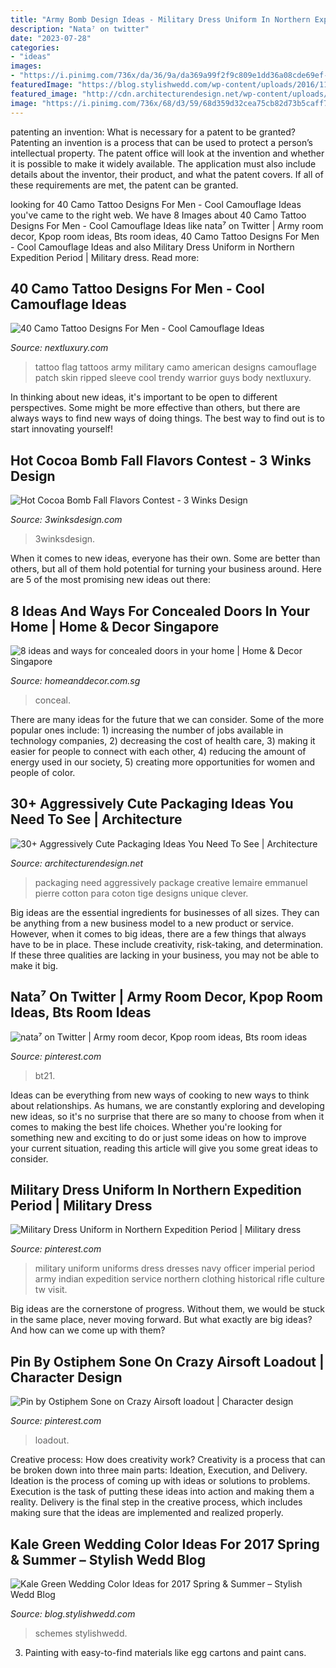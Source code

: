 ```yaml
---
title: "Army Bomb Design Ideas - Military Dress Uniform In Northern Expedition Period"
description: "Nata⁷ on twitter"
date: "2023-07-28"
categories:
- "ideas"
images:
- "https://i.pinimg.com/736x/da/36/9a/da369a99f2f9c809e1dd36a08cde69ef--military-dresses-military-uniforms.jpg"
featuredImage: "https://blog.stylishwedd.com/wp-content/uploads/2016/11/kaleolive-green-and-grey-wedding-ideas-for-2017.jpg"
featured_image: "http://cdn.architecturendesign.net/wp-content/uploads/2015/08/AD-Cute-Packaging-Ideas-You-Need-To-See-20.jpg"
image: "https://i.pinimg.com/736x/68/d3/59/68d359d32cea75cb82d73b5caff7e91e.jpg"
---
```



patenting an invention: What is necessary for a patent to be granted?
Patenting an invention is a process that can be used to protect a person’s intellectual property. The patent office will look at the invention and whether it is possible to make it widely available. The application must also include details about the inventor, their product, and what the patent covers. If all of these requirements are met, the patent can be granted.

	

		
looking for 40 Camo Tattoo Designs For Men - Cool Camouflage Ideas you've came to the right web. We have 8 Images about 40 Camo Tattoo Designs For Men - Cool Camouflage Ideas like nata⁷ on Twitter | Army room decor, Kpop room ideas, Bts room ideas, 40 Camo Tattoo Designs For Men - Cool Camouflage Ideas and also Military Dress Uniform in Northern Expedition Period | Military dress. Read more:
		
    
## 40 Camo Tattoo Designs For Men - Cool Camouflage Ideas

<img loading=lazy src="http://nextluxury.com/wp-content/uploads/camouflage-army-tattoo-for-men-with-american-flag-patch-ripped-skin-design.jpg" onerror="this.onerror=null;this.src='https://tse1.mm.bing.net/th?id=OIP.7nFbqggZ2ulThhtRXDBCcQHaHa&amp;pid=15.1';" alt="40 Camo Tattoo Designs For Men - Cool Camouflage Ideas">

_Source: nextluxury.com_

>tattoo flag tattoos army military camo american designs camouflage patch skin ripped sleeve cool trendy warrior guys body nextluxury. 

	

In thinking about new ideas, it's important to be open to different perspectives. Some might be more effective than others, but there are always ways to find new ways of doing things. The best way to find out is to start innovating yourself!

    
## Hot Cocoa Bomb Fall Flavors Contest - 3 Winks Design

<img loading=lazy src="http://www.3winksdesign.com/uploads/4/2/4/5/42456147/p9030101.jpg" onerror="this.onerror=null;this.src='https://tse1.mm.bing.net/th?id=OIP.Fx8rNQS-AlZUt2gAZ0otTgHaFF&amp;pid=15.1';" alt="Hot Cocoa Bomb Fall Flavors Contest - 3 Winks Design">

_Source: 3winksdesign.com_

>3winksdesign. 

	

When it comes to new ideas, everyone has their own. Some are better than others, but all of them hold potential for turning your business around. Here are 5 of the most promising new ideas out there: 

    
## 8 Ideas And Ways For Concealed Doors In Your Home | Home &amp; Decor Singapore

<img loading=lazy src="http://www.homeanddecor.com.sg/sites/default/files/imagecache/large/prof/2014/07/21983.jpg" onerror="this.onerror=null;this.src='https://tse4.mm.bing.net/th?id=OIP.VS-HTLGBriI-8sJuIW6dCQHaLH&amp;pid=15.1';" alt="8 ideas and ways for concealed doors in your home | Home &amp; Decor Singapore">

_Source: homeanddecor.com.sg_

>conceal. 

	

There are many ideas for the future that we can consider. Some of the more popular ones include: 1) increasing the number of jobs available in technology companies, 2) decreasing the cost of health care, 3) making it easier for people to connect with each other, 4) reducing the amount of energy used in our society, 5) creating more opportunities for women and people of color.

    
## 30+ Aggressively Cute Packaging Ideas You Need To See | Architecture

<img loading=lazy src="http://cdn.architecturendesign.net/wp-content/uploads/2015/08/AD-Cute-Packaging-Ideas-You-Need-To-See-20.jpg" onerror="this.onerror=null;this.src='https://tse3.mm.bing.net/th?id=OIP.8782xg5E-qoBmvNl99BXIAHaKI&amp;pid=15.1';" alt="30+ Aggressively Cute Packaging Ideas You Need To See | Architecture">

_Source: architecturendesign.net_

>packaging need aggressively package creative lemaire emmanuel pierre cotton para coton tige designs unique clever. 

	

Big ideas are the essential ingredients for businesses of all sizes. They can be anything from a new business model to a new product or service. However, when it comes to big ideas, there are a few things that always have to be in place. These include creativity, risk-taking, and determination. If these three qualities are lacking in your business, you may not be able to make it big.

    
## Nata⁷ On Twitter | Army Room Decor, Kpop Room Ideas, Bts Room Ideas

<img loading=lazy src="https://i.pinimg.com/736x/68/d3/59/68d359d32cea75cb82d73b5caff7e91e.jpg" onerror="this.onerror=null;this.src='https://tse3.mm.bing.net/th?id=OIP.hb67Gk599fO3PNtU3pgIhAHaJC&amp;pid=15.1';" alt="nata⁷ on Twitter | Army room decor, Kpop room ideas, Bts room ideas">

_Source: pinterest.com_

>bt21. 

	

Ideas can be everything from new ways of cooking to new ways to think about relationships. As humans, we are constantly exploring and developing new ideas, so it's no surprise that there are so many to choose from when it comes to making the best life choices. Whether you're looking for something new and exciting to do or just some ideas on how to improve your current situation, reading this article will give you some great ideas to consider.

    
## Military Dress Uniform In Northern Expedition Period | Military Dress

<img loading=lazy src="https://i.pinimg.com/736x/da/36/9a/da369a99f2f9c809e1dd36a08cde69ef--military-dresses-military-uniforms.jpg" onerror="this.onerror=null;this.src='https://tse3.mm.bing.net/th?id=OIP.5HqW60AuOjbdC5qQTnTNOwHaLI&amp;pid=15.1';" alt="Military Dress Uniform in Northern Expedition Period | Military dress">

_Source: pinterest.com_

>military uniform uniforms dress dresses navy officer imperial period army indian expedition service northern clothing historical rifle culture tw visit. 

	

Big ideas are the cornerstone of progress. Without them, we would be stuck in the same place, never moving forward. But what exactly are big ideas? And how can we come up with them?

    
## Pin By Ostiphem Sone On Crazy Airsoft Loadout | Character Design

<img loading=lazy src="https://i.pinimg.com/736x/65/a0/e4/65a0e4549a3177a7e56de199e00c7e5f.jpg" onerror="this.onerror=null;this.src='https://tse1.mm.bing.net/th?id=OIP.OE8Osyr0kFVPM3w3TWUMQgHaMj&amp;pid=15.1';" alt="Pin by Ostiphem Sone on Crazy Airsoft loadout | Character design">

_Source: pinterest.com_

>loadout. 

	

Creative process: How does creativity work?
Creativity is a process that can be broken down into three main parts: Ideation, Execution, and Delivery. Ideation is the process of coming up with ideas or solutions to problems. Execution is the task of putting these ideas into action and making them a reality. Delivery is the final step in the creative process, which includes making sure that the ideas are implemented and realized properly.

    
## Kale Green Wedding Color Ideas For 2017 Spring &amp; Summer – Stylish Wedd Blog

<img loading=lazy src="https://blog.stylishwedd.com/wp-content/uploads/2016/11/kaleolive-green-and-grey-wedding-ideas-for-2017.jpg" onerror="this.onerror=null;this.src='https://tse3.mm.bing.net/th?id=OIP.1SJjc0JiO7_ptKwVP_K34QHaPV&amp;pid=15.1';" alt="Kale Green Wedding Color Ideas for 2017 Spring &amp; Summer – Stylish Wedd Blog">

_Source: blog.stylishwedd.com_

>schemes stylishwedd. 

	

3. Painting with easy-to-find materials like egg cartons and paint cans.

